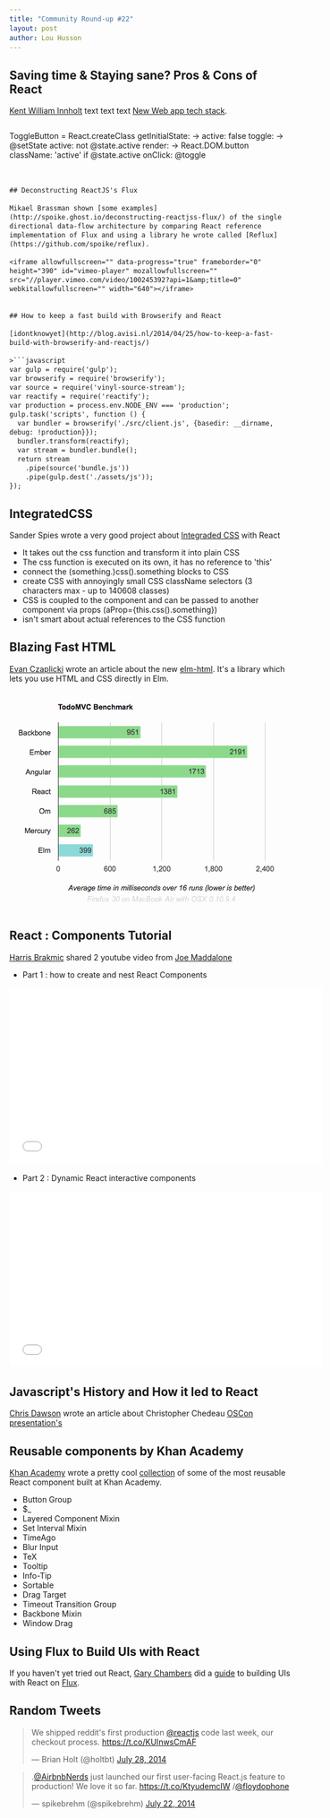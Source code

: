 ```yaml
---
title: "Community Round-up #22"
layout: post
author: Lou Husson
---
```


## Saving time & Staying sane? Pros & Cons of React
[Kent William Innholt](http://http://kentwilliam.com/) text text text [New Web app tech stack](http://kentwilliam.com/articles/saving-time-staying-sane-pros-cons-of-react-js). 

>```javascript
ToggleButton = React.createClass
  getInitialState: -> 
    active: false
  toggle: ->
    @setState active: not @state.active
  render: ->
    React.DOM.button
      className: 'active' if @state.active 
      onClick: @toggle
```


## Deconstructing ReactJS's Flux

Mikael Brassman shown [some examples](http://spoike.ghost.io/deconstructing-reactjss-flux/) of the single directional data-flow architecture by comparing React reference implementation of Flux and using a library he wrote called [Reflux](https://github.com/spoike/reflux).

<iframe allowfullscreen="" data-progress="true" frameborder="0" height="390" id="vimeo-player" mozallowfullscreen="" src="//player.vimeo.com/video/100245392?api=1&amp;title=0" webkitallowfullscreen="" width="640"></iframe>


## How to keep a fast build with Browserify and React

[idontknowyet](http://blog.avisi.nl/2014/04/25/how-to-keep-a-fast-build-with-browserify-and-reactjs/)

>```javascript
var gulp = require('gulp');
var browserify = require('browserify');
var source = require('vinyl-source-stream');
var reactify = require('reactify');
var production = process.env.NODE_ENV === 'production';
gulp.task('scripts', function () {
  var bundler = browserify('./src/client.js', {basedir: __dirname, debug: !production}});
  bundler.transform(reactify);
  var stream = bundler.bundle();
  return stream
    .pipe(source('bundle.js'))
    .pipe(gulp.dest('./assets/js'));
});
```


## IntegratedCSS

Sander Spies wrote a very good project about [Integraded CSS](https://github.com/SanderSpies/IntegratedCSS) with React

>
- It takes out the css function and transform it into plain CSS
- The css function is executed on its own, it has no reference to 'this'
- connect the (something.)css().something blocks to CSS
- create CSS with annoyingly small CSS className selectors (3 characters max - up to 140608 classes)
- CSS is coupled to the component and can be passed to another component via props (aProp={this.css().something})
- isn't smart about actual references to the CSS function


## Blazing Fast HTML

[Evan Czaplicki](http://evan.czaplicki.us) wrote an article about the new [elm-html](https://github.com/evancz/elm-html). It's a library which lets you use HTML and CSS directly in Elm.

[![](/img/sampleResults.png)](http://elm-lang.org/diagrams/sampleResults.png)

## React : Components Tutorial

[Harris Brakmic](https://twitter.com/brakmic/status/490910003650633728) shared 2 youtube video from [Joe Maddalone](http://www.joemaddalone.com/)

- Part 1 : how to create and nest React Components
<iframe width="560" height="315" src="//www.youtube.com/embed/rFvZydtmsxM" frameborder="0" allowfullscreen></iframe>

- Part 2 : Dynamic React interactive components
<iframe width="560" height="315" src="//www.youtube.com/embed/5yvFLrt7N8M" frameborder="0" allowfullscreen></iframe>

## Javascript's History and How it led to React
[Chris Dawson](https://github.com/xrd) wrote an article about Christopher Chedeau [OSCon presentation's](http://www.oscon.com/oscon2014/public/schedule/speaker/133198)

## Reusable components by Khan Academy
[Khan Academy](https://www.khanacademy.org/) wrote a pretty cool [collection](http://khan.github.io/react-components/) of some of the most reusable React component built at Khan Academy.

> 
- Button Group
- $_
- Layered Component Mixin
- Set Interval Mixin
- TimeAgo
- Blur Input
- TeX
- Tooltip
- Info-Tip
- Sortable
- Drag Target
- Timeout Transition Group
- Backbone Mixin
- Window Drag


## Using Flux to Build UIs with React

If you haven't yet tried out React, [Gary Chambers](https://twitter.com/garychambers108) did a [guide](https://medium.com/@garychambers108/flux-in-practice-ec08daa9041a) to building UIs with React on [Flux](http://facebook.github.io/flux/).



## Random Tweets
<blockquote class="twitter-tweet" lang="en"><p>We shipped reddit&#39;s first production <a href="https://twitter.com/reactjs">@reactjs</a> code last week, our checkout process.&#10;&#10;<a href="https://t.co/KUInwsCmAF">https://t.co/KUInwsCmAF</a></p>&mdash; Brian Holt (@holtbt) <a href="https://twitter.com/holtbt/statuses/493852312604254208">July 28, 2014</a></blockquote>
<blockquote class="twitter-tweet" lang="en"><p>.<a href="https://twitter.com/AirbnbNerds">@AirbnbNerds</a> just launched our first user-facing React.js feature to production! We love it so far. <a href="https://t.co/KtyudemcIW">https://t.co/KtyudemcIW</a> /<a href="https://twitter.com/floydophone">@floydophone</a></p>&mdash; spikebrehm (@spikebrehm) <a href="https://twitter.com/spikebrehm/statuses/491645223643013121">July 22, 2014</a></blockquote>
